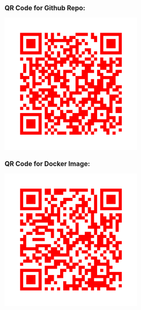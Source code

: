 ## QR Code for Github Repo:

![Github Repository](/qr_codes/QRCode_github.png "My QR Code Link")

## QR Code for Docker Image:

![Github Repository](/qr_codes/QRCode_docker.png "My QR Code Link")
